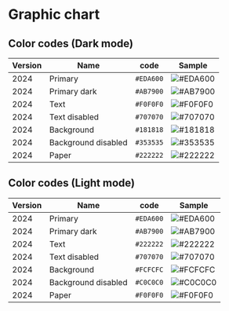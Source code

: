 # Graphic chart

## Color codes (Dark mode)
|Version|Name|code|Sample|
|--|--|--|--|
|2024|Primary|`#EDA600`|![#EDA600](https://placehold.co/15x15/EDA600/EDA600.png)|
|2024|Primary dark|`#AB7900`|![#AB7900](https://placehold.co/15x15/AB7900/AB7900.png)|
|2024|Text|`#F0F0F0`|![#F0F0F0](https://placehold.co/15x15/F0F0F0/F0F0F0.png)|
|2024|Text disabled|`#707070`|![#707070](https://placehold.co/15x15/707070/707070.png)|
|2024|Background|`#181818`|![#181818](https://placehold.co/15x15/181818/181818.png)|
|2024|Background disabled|`#353535`|![#353535](https://placehold.co/15x15/353535/353535.png)|
|2024|Paper|`#222222`|![#222222](https://placehold.co/15x15/222222/222222.png)|

## Color codes (Light mode)
|Version|Name|code|Sample|
|--|--|--|--|
|2024|Primary|`#EDA600`|![#EDA600](https://placehold.co/15x15/EDA600/EDA600.png)|
|2024|Primary dark|`#AB7900`|![#AB7900](https://placehold.co/15x15/AB7900/AB7900.png)|
|2024|Text|`#222222`|![#222222](https://placehold.co/15x15/222222/222222.png)|
|2024|Text disabled|`#707070`|![#707070](https://placehold.co/15x15/707070/707070.png)|
|2024|Background|`#FCFCFC`|![#FCFCFC](https://placehold.co/15x15/FCFCFC/FCFCFC.png)|
|2024|Background disabled|`#C0C0C0`|![#C0C0C0](https://placehold.co/15x15/C0C0C0/C0C0C0.png)|
|2024|Paper|`#F0F0F0`|![#F0F0F0](https://placehold.co/15x15/F0F0F0/F0F0F0.png)|
